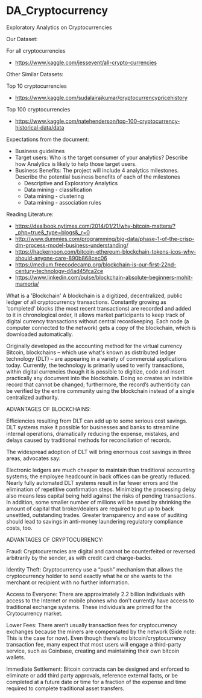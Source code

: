 # DA_Cryptocurrency
Exploratory Analytics on Cryptocurrencies 

Our Dataset:

For all cryptocurrencies
- https://www.kaggle.com/jessevent/all-crypto-currencies

Other Similar Datasets:

Top 10 cryptocurrencies
- https://www.kaggle.com/sudalairajkumar/cryptocurrencypricehistory

Top 100 cryptocurrencies
- https://www.kaggle.com/natehenderson/top-100-cryptocurrency-historical-data/data


Expectations from the document:

- Business guidelines 
- Target users: Who is the target consumer of your analytics? Describe how Analytics is likely to help those target users.
- Business Benefits: The project will include 4 analytics milestones. Describe the potential business benefits of each of the milestones
    - Descriptive and Exploratory Analytics
    - Data mining - classification
    - Data mining - clustering
    - Data mining - association rules

Reading Literature:
- https://dealbook.nytimes.com/2014/01/21/why-bitcoin-matters/?_php=true&_type=blogs&_r=0
- http://www.dummies.com/programming/big-data/phase-1-of-the-crisp-dm-process-model-business-understanding/
- https://hackernoon.com/bitcoin-ethereum-blockchain-tokens-icos-why-should-anyone-care-890b868cec06
- https://medium.freecodecamp.org/blockchain-is-our-first-22nd-century-technology-d4ad45fca2ce
- https://www.linkedin.com/pulse/blockchain-absolute-beginners-mohit-mamoria/



What is a 'Blockchain'
A blockchain is a digitized, decentralized, public ledger of all cryptocurrency transactions. Constantly growing as ‘completed’ blocks (the most recent transactions) are recorded and added to it in chronological order, it allows market participants to keep track of digital currency transactions without central recordkeeping. Each node (a computer connected to the network) gets a copy of the blockchain, which is downloaded automatically.

Originally developed as the accounting method for the virtual currency Bitcoin, blockchains – which use what's known as distributed ledger technology (DLT) – are appearing in a variety of commercial applications today. Currently, the technology is primarily used to verify transactions, within digital currencies though it is possible to digitize, code and insert practically any document into the blockchain. Doing so creates an indelible record that cannot be changed; furthermore, the record’s authenticity can be verified by the entire community using the blockchain instead of a single centralized authority.


ADVANTAGES OF BLOCKCHAINS:

Efficiencies resulting from DLT can add up to some serious cost savings.  DLT systems make it possible for businesses and banks to streamline internal operations, dramatically reducing the expense, mistakes, and delays caused by traditional methods for reconciliation of records.

The widespread adoption of DLT will bring enormous cost savings in three areas, advocates say:

Electronic ledgers are much cheaper to maintain than traditional accounting systems; the employee headcount in back offices can be greatly reduced.
Nearly fully automated DLT systems result in far fewer errors and the elimination of repetitive confirmation steps.
Minimizing the processing delay also means less capital being held against the risks of pending transactions.
In addition, some smaller number of millions will be saved by shrinking the amount of capital that broker/dealers are required to put up to back unsettled, outstanding trades. Greater transparency and ease of auditing should lead to savings in anti-money laundering regulatory compliance costs, too.

ADVANTAGES OF CRYPTOCURRENCY:

Fraud: Cryptocurerncies are digital and cannot be counterfeited or reversed arbitrarily by the sender, as with credit card charge-backs.

Identity Theft: Cryptocurrency use a “push” mechanism that allows the cryptocurrency holder to send exactly what he or she wants to the merchant or recipient with no further information.

Access to Everyone: There are approximately 2.2 billion individuals with access to the Internet or mobile phones who don’t currently have access to traditional exchange systems. These individuals are primed for the Crytocurrency market.

Lower Fees: There aren’t usually transaction fees for cryptocurrency exchanges because the miners are compensated by the network (Side note: This is the case for now). Even though there’s no bitcoin/cryptocurrency transaction fee, many expect that most users will engage a third-party service, such as Coinbase, creating and maintaining their own bitcoin wallets.

Immediate Settlement:  Bitcoin contracts can be designed and enforced to eliminate or add third party approvals, reference external facts, or be completed at a future date or time for a fraction of the expense and time required to complete traditional asset transfers.